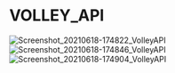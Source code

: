 # VOLLEY_API
![Screenshot_20210618-174822_VolleyAPI](https://user-images.githubusercontent.com/85116747/122622775-6cc12580-d05f-11eb-8679-2b3624f30ef6.jpg)
![Screenshot_20210618-174846_VolleyAPI](https://user-images.githubusercontent.com/85116747/122622779-6d59bc00-d05f-11eb-857c-b929a1c5c7f7.jpg)
![Screenshot_20210618-174904_VolleyAPI](https://user-images.githubusercontent.com/85116747/122622781-6d59bc00-d05f-11eb-980d-4bb19d8fe4d8.jpg)
